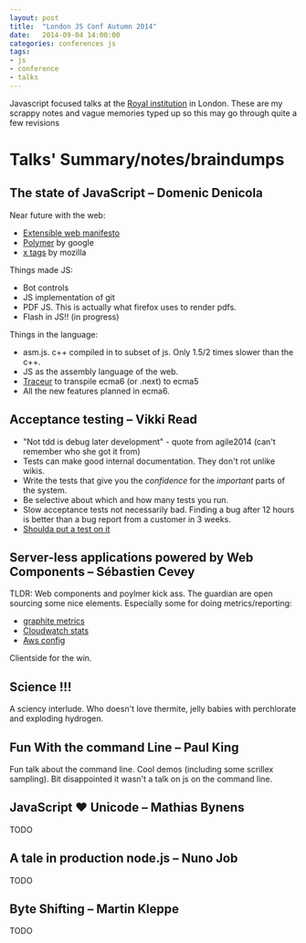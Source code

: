 ```yaml
---
layout: post
title:  "London JS Conf Autumn 2014"
date:   2014-09-04 14:00:00
categories: conferences js
tags:
- js
- conference
- talks
---
```


Javascript focused talks at the [Royal institution][website-rigb] in London.
These are my scrappy notes and vague memories typed up so this may go through quite a few revisions

Talks' Summary/notes/braindumps
======

## The state of JavaScript – Domenic Denicola

Near future with the web:

*  [Extensible web manifesto][website-extensibleweb]
*  [Polymer][website-polymer] by google
*  [x tags][website-x-tags] by mozilla

Things made JS:

* Bot controls
* JS implementation of git
* PDF JS. This is actually what firefox uses to render pdfs.
* Flash in JS!! (in progress)

Things in the language:

* asm.js. c++ compiled in to subset of js. Only 1.5/2 times slower than the c++.
* JS as the assembly language of the web.
* [Traceur][website-traceur] to transpile ecma6 (or .next) to ecma5
* All the new features planned in ecma6.

## Acceptance testing – Vikki Read

* "Not tdd is debug later development" - quote from agile2014 (can't remember who she got it from)
* Tests can make good internal documentation. They don't rot unlike wikis.
* Write the tests that give you the *confidence* for the *important* parts of the system.
* Be selective about which and how many tests you run.
* Slow acceptance tests not necessarily bad. Finding a bug after 12 hours is better than a bug report from a customer in 3 weeks.
* [Shoulda put a test on it][repo-putatestonit]

## Server-less applications powered by Web Components – Sébastien Cevey
TLDR: Web components and poylmer kick ass. The guardian are open sourcing some nice elements.
Especially some for doing metrics/reporting:

* [graphite metrics][repo-element-graphite-metrics]
* [Cloudwatch stats][repo-element-aws-cloudwatch]
* [Aws config][repo-element-aws-config]

Clientside for the win.

## Science !!!

A sciency interlude. Who doesn't love thermite, jelly babies with perchlorate and exploding hydrogen.

## Fun With the command Line – Paul King

Fun talk about the command line. Cool demos (including some scrillex sampling).
Bit disappointed it wasn't a talk on js on the command line.

## JavaScript ♥ Unicode – Mathias Bynens

TODO

## A tale in production node.js – Nuno Job

TODO

## Byte Shifting – Martin Kleppe

TODO

[website-home]: http://londonjsconf.com/
[website-rigb]: http://www.rigb.org/
[website-extensibleweb]: http://extensiblewebmanifesto.org/
[website-polymer]: http://www.polymer-project.org/
[website-x-tags]: http://x-tags.org/
[website-traceur]: https://github.com/google/traceur-compiler
[repo-putatestonit]: http://bit.ly/putatestonit
[repo-element-graphite-metrics]: https://github.com/guardian/element-graphite-metrics
[repo-element-aws-cloudwatch]: https://github.com/guardian/element-aws-cloudwatch
[repo-element-aws-config]: https://github.com/guardian/element-aws-config